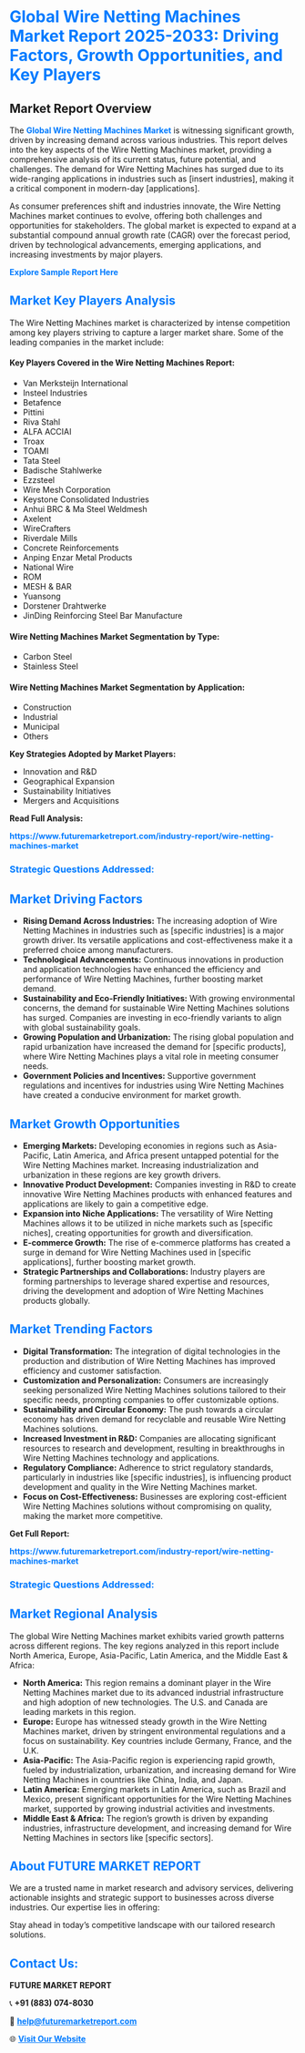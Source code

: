 <h1 style="color: #007BFF;">Global Wire Netting Machines Market Report 2025-2033: Driving Factors, Growth Opportunities, and Key Players</h1>

<section id="overview">
<h2>Market Report Overview</h2>
<p>The <a href="https://www.futuremarketreport.com/industry-report/wire-netting-machines-market" style="color: #007BFF; text-decoration: none;"><strong>Global Wire Netting Machines Market</strong></a> is witnessing significant growth, driven by increasing demand across various industries. This report delves into the key aspects of the Wire Netting Machines market, providing a comprehensive analysis of its current status, future potential, and challenges. The demand for Wire Netting Machines has surged due to its wide-ranging applications in industries such as [insert industries], making it a critical component in modern-day [applications].</p>
<p>As consumer preferences shift and industries innovate, the Wire Netting Machines market continues to evolve, offering both challenges and opportunities for stakeholders. The global market is expected to expand at a substantial compound annual growth rate (CAGR) over the forecast period, driven by technological advancements, emerging applications, and increasing investments by major players.</p>
</section>

<section id="overview">
<p><a href="https://www.futuremarketreport.com/request-sample/reportId=34990" style="color: #007BFF; text-decoration: none;"><strong>Explore Sample Report Here</strong></a></p>
</section>

<section id="key-players">
<h2 style="color: #007BFF;">Market Key Players Analysis</h2>
<p>The Wire Netting Machines market is characterized by intense competition among key players striving to capture a larger market share. Some of the leading companies in the market include:</p>
<h4>Key Players Covered in the Wire Netting Machines Report:</h4>
<ul><li>Van Merksteijn International</li><li>Insteel Industries</li><li>Betafence</li><li>Pittini</li><li>Riva Stahl</li><li>ALFA ACCIAI</li><li>Troax</li><li>TOAMI</li><li>Tata Steel</li><li>Badische Stahlwerke</li><li>Ezzsteel</li><li>Wire Mesh Corporation</li><li>Keystone Consolidated Industries</li><li>Anhui BRC &amp; Ma Steel Weldmesh</li><li>Axelent</li><li>WireCrafters</li><li>Riverdale Mills</li><li>Concrete Reinforcements</li><li>Anping Enzar Metal Products</li><li>National Wire</li><li>ROM</li><li>MESH &amp; BAR</li><li>Yuansong</li><li>Dorstener Drahtwerke</li><li>JinDing Reinforcing Steel Bar Manufacture</li></ul>
<h4>Wire Netting Machines Market Segmentation by Type:</h4>
<ul><li>Carbon Steel</li><li>Stainless Steel</li></ul>

<h4>Wire Netting Machines Market Segmentation by Application:</h4>
<ul><li>Construction</li><li>Industrial</li><li>Municipal</li><li>Others</li></ul>
<p><strong>Key Strategies Adopted by Market Players:</strong></p>
<ul>
<li>Innovation and R&D</li>
<li>Geographical Expansion</li>
<li>Sustainability Initiatives</li>
<li>Mergers and Acquisitions</li>
</ul>
</section>

<section>
<p><strong>Read Full Analysis: </strong></p><a href="https://www.futuremarketreport.com/industry-report/wire-netting-machines-market" style="color: #007BFF; text-decoration: none;"><strong>https://www.futuremarketreport.com/industry-report/wire-netting-machines-market</strong></a>
<h3 style="color: #007BFF;">Strategic Questions Addressed:</h3>
</section>

<section id="driving-factors">
<h2 style="color: #007BFF;">Market Driving Factors</h2>
<ul>
<li><strong>Rising Demand Across Industries:</strong> The increasing adoption of Wire Netting Machines in industries such as [specific industries] is a major growth driver. Its versatile applications and cost-effectiveness make it a preferred choice among manufacturers.</li>
<li><strong>Technological Advancements:</strong> Continuous innovations in production and application technologies have enhanced the efficiency and performance of Wire Netting Machines, further boosting market demand.</li>
<li><strong>Sustainability and Eco-Friendly Initiatives:</strong> With growing environmental concerns, the demand for sustainable Wire Netting Machines solutions has surged. Companies are investing in eco-friendly variants to align with global sustainability goals.</li>
<li><strong>Growing Population and Urbanization:</strong> The rising global population and rapid urbanization have increased the demand for [specific products], where Wire Netting Machines plays a vital role in meeting consumer needs.</li>
<li><strong>Government Policies and Incentives:</strong> Supportive government regulations and incentives for industries using Wire Netting Machines have created a conducive environment for market growth.</li>
</ul>
</section>

<section id="growth-opportunities">
<h2 style="color: #007BFF;">Market Growth Opportunities</h2>
<ul>
<li><strong>Emerging Markets:</strong> Developing economies in regions such as Asia-Pacific, Latin America, and Africa present untapped potential for the Wire Netting Machines market. Increasing industrialization and urbanization in these regions are key growth drivers.</li>
<li><strong>Innovative Product Development:</strong> Companies investing in R&D to create innovative Wire Netting Machines products with enhanced features and applications are likely to gain a competitive edge.</li>
<li><strong>Expansion into Niche Applications:</strong> The versatility of Wire Netting Machines allows it to be utilized in niche markets such as [specific niches], creating opportunities for growth and diversification.</li>
<li><strong>E-commerce Growth:</strong> The rise of e-commerce platforms has created a surge in demand for Wire Netting Machines used in [specific applications], further boosting market growth.</li>
<li><strong>Strategic Partnerships and Collaborations:</strong> Industry players are forming partnerships to leverage shared expertise and resources, driving the development and adoption of Wire Netting Machines products globally.</li>
</ul>
</section>

<section id="trending-factors">
<h2 style="color: #007BFF;">Market Trending Factors</h2>
<ul>
<li><strong>Digital Transformation:</strong> The integration of digital technologies in the production and distribution of Wire Netting Machines has improved efficiency and customer satisfaction.</li>
<li><strong>Customization and Personalization:</strong> Consumers are increasingly seeking personalized Wire Netting Machines solutions tailored to their specific needs, prompting companies to offer customizable options.</li>
<li><strong>Sustainability and Circular Economy:</strong> The push towards a circular economy has driven demand for recyclable and reusable Wire Netting Machines solutions.</li>
<li><strong>Increased Investment in R&D:</strong> Companies are allocating significant resources to research and development, resulting in breakthroughs in Wire Netting Machines technology and applications.</li>
<li><strong>Regulatory Compliance:</strong> Adherence to strict regulatory standards, particularly in industries like [specific industries], is influencing product development and quality in the Wire Netting Machines market.</li>
<li><strong>Focus on Cost-Effectiveness:</strong> Businesses are exploring cost-efficient Wire Netting Machines solutions without compromising on quality, making the market more competitive.</li>
</ul>
</section>

<section>
<p><strong>Get Full Report: </strong></p><a href="https://www.futuremarketreport.com/industry-report/wire-netting-machines-market" style="color: #007BFF; text-decoration: none;"><strong>https://www.futuremarketreport.com/industry-report/wire-netting-machines-market</strong></a>
<h3 style="color: #007BFF;">Strategic Questions Addressed:</h3>
</section>


<section id="regional-analysis">
<h2 style="color: #007BFF;">Market Regional Analysis</h2>
<p>The global Wire Netting Machines market exhibits varied growth patterns across different regions. The key regions analyzed in this report include North America, Europe, Asia-Pacific, Latin America, and the Middle East & Africa:</p>
<ul>
<li><strong>North America:</strong> This region remains a dominant player in the Wire Netting Machines market due to its advanced industrial infrastructure and high adoption of new technologies. The U.S. and Canada are leading markets in this region.</li>
<li><strong>Europe:</strong> Europe has witnessed steady growth in the Wire Netting Machines market, driven by stringent environmental regulations and a focus on sustainability. Key countries include Germany, France, and the U.K.</li>
<li><strong>Asia-Pacific:</strong> The Asia-Pacific region is experiencing rapid growth, fueled by industrialization, urbanization, and increasing demand for Wire Netting Machines in countries like China, India, and Japan.</li>
<li><strong>Latin America:</strong> Emerging markets in Latin America, such as Brazil and Mexico, present significant opportunities for the Wire Netting Machines market, supported by growing industrial activities and investments.</li>
<li><strong>Middle East & Africa:</strong> The region’s growth is driven by expanding industries, infrastructure development, and increasing demand for Wire Netting Machines in sectors like [specific sectors].</li>
</ul>
</section>

<footer>
<h2 style="color: #007BFF;">About FUTURE MARKET REPORT</h2>
<p>We are a trusted name in market research and advisory services, delivering actionable insights and strategic support to businesses across diverse industries. Our expertise lies in offering:</p>

<p>Stay ahead in today’s competitive landscape with our tailored research solutions.</p>

<h2 style="color: #007BFF;">Contact Us:</h2>
<p><strong>FUTURE MARKET REPORT</strong></p>
<p>📞 <strong>+91 (883) 074-8030</strong></p>
<p>📧 <strong><a href="mailto:help@futuremarketreport.com" style="color: #007BFF;">help@futuremarketreport.com</a></strong></p>
<p>🌐 <strong><a href="https://www.futuremarketreport.com/" style="color: #007BFF;">Visit Our Website</a></strong></p>
</footer>